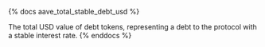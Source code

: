{% docs aave_total_stable_debt_usd %}

The total USD value of debt tokens, representing a debt to the protocol with a stable interest rate.
{% enddocs %}
